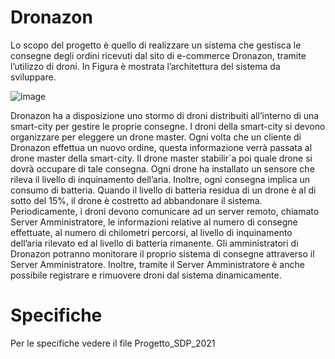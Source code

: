 # Dronazon
Lo scopo del progetto è quello di realizzare un sistema che gestisca le consegne degli ordini ricevuti dal sito di e-commerce Dronazon, tramite l’utilizzo di droni. In Figura è mostrata l’architettura del sistema da sviluppare.

![image](https://user-images.githubusercontent.com/44808516/191115669-96953327-c4dd-4ca1-b8b0-1cb2d1740cb5.png)


Dronazon ha a disposizione uno stormo di droni distribuiti all’interno di una smart-city per gestire le proprie consegne. I droni della smart-city si devono organizzare per eleggere un drone master. Ogni volta che un cliente di Dronazon effettua un nuovo ordine, questa informazione verrà passata al drone master della smart-city. Il drone master stabilir`a poi quale drone si dovrà occupare di tale consegna.
Ogni drone ha installato un sensore che rileva il livello di inquinamento dell’aria. Inoltre, ogni consegna implica un consumo di batteria. Quando il livello di batteria residua di un drone è al di sotto del 15%, il drone è costretto ad abbandonare il sistema. Periodicamente, i droni devono comunicare ad un server remoto, chiamato Server Amministratore, le informazioni relative al numero di consegne effettuate, al numero di chilometri percorsi, al livello di inquinamento dell’aria rilevato ed al livello di batteria rimanente. Gli amministratori di Dronazon potranno monitorare il proprio sistema
di consegne attraverso il Server Amministratore. Inoltre, tramite il Server Amministratore è anche possibile registrare e rimuovere droni dal sistema dinamicamente.

# Specifiche
Per le specifiche vedere il file Progetto_SDP_2021
